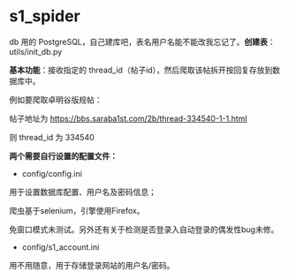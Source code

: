 # s1_spider
db 用的 PostgreSQL，自己建库吧，表名用户名能不能改我忘记了。**创建表**：utils/init_db.py

**基本功能**：接收指定的 thread_id（帖子id），然后爬取该帖拆开按回复存放到数据库中。

例如要爬取卓明谷版规帖：

帖子地址为 https://bbs.saraba1st.com/2b/thread-334540-1-1.html

则 thread_id 为 334540

**两个需要自行设置的配置文件：**

- config/config.ini

用于设置数据库配置、用户名及密码信息；

爬虫基于selenium，引擎使用Firefox。

免窗口模式未测试。另外还有关于检测是否登录入自动登录的偶发性bug未修。

- config/s1_account.ini

用不用随意，用于存储登录网站的用户名/密码。
